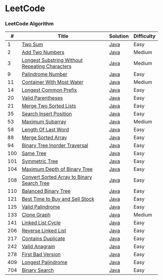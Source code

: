 
LeetCode
========

### LeetCode Algorithm

| #   | Title | Solution | Difficulty |
|-----| ----- | -------- | ---------- |
| 1   |[Two Sum](https://leetcode.com/problems/two-sum/) | [Java](./TwoSumModified.java)|Easy|
| 2   |[Add Two Numbers](https://leetcode.com/problems/add-two-numbers/) | [Java](./AddTwoNumbers)|Medium|
| 3   |[Longest Substring Without Repeating Characters](https://leetcode.com/problems/longest-substring-without-repeating-characters/) | [Java](./LongestSubstringWithoutRepeatingCharacters.java)|Medium|
| 9   |[Palindrome Number](https://leetcode.com/problems/palindrome-number/) | [Java](./PalindromeNumberOptimized.java)|Easy|
| 11  |[Container With Most Water](https://leetcode.com/problems/container-with-most-water/) | [Java](./ContainerWithMostWater)|Medium|
| 14  |[Longest Common Prefix](https://leetcode.com/problems/longest-common-prefix/description/) | [Java](./LongestCommonPrefix)|Easy|
| 20  |[Valid Parentheses](https://leetcode.com/problems/valid-parentheses/) | [Java](./ValidParentheses.java)|Easy|
| 21  |[Merge Two Sorted Lists](https://leetcode.com/problems/merge-two-sorted-lists/) | [Java](./MergeTwoSortedLists)|Easy|
| 35  |[Search Insert Position](https://leetcode.com/problems/search-insert-position/) | [Java](./SearchInsertPosition.java)|Easy|
| 53  |[Maximum Subarray](https://leetcode.com/problems/maximum-subarray/) | [Java](./MaximumSubarray.java)|Medium|
| 58  |[Length Of Last Word](https://leetcode.com/problems/length-of-last-word/description/) | [Java](./LengthOfLastWord)|Easy|
| 88  |[Merge Sorted Array](https://leetcode.com/problems/merge-sorted-array/) | [Java](./MergeSortedArrayOptimized.java)|Easy|
| 94  |[Binary Tree Inorder Traversal](https://leetcode.com/problems/binary-tree-inorder-traversal/) | [Java](./BalancedBinaryTree/BinraryTreeInorderTraversal.java)|Easy|
| 100 |[Same Tree](https://leetcode.com/problems/same-tree/) | [Java](./SameTree)|Easy|
| 101 |[Symmetric Tree](https://leetcode.com/problems/symmetric-tree/) | [Java](./SymmetricTree)|Easy|
| 104 |[Maximum Depth of Binary Tree](https://leetcode.com/problems/maximum-depth-of-binary-tree/) | [Java](./BalancedBinaryTree/MaximumDepthOfBinaryTree.java)|Easy|
| 108 |[Convert Sorted Array to Binary Search Tree](https://leetcode.com/problems/convert-sorted-array-to-binary-search-tree/) | [Java](./ConvertSortedArrayToBinarySearchTree)|Easy|
| 110 |[Balanced Binary Tree](https://leetcode.com/problems/balanced-binary-tree/) | [Java](./BalancedBinaryTree/BalancedBinaryTreeOptimized.java)|Easy|
| 121 |[Best Time to Buy and Sell Stock](https://leetcode.com/problems/best-time-to-buy-and-sell-stock/) | [Java](./BestTimeToBuyAndSellStock.java)|Easy|
| 125 |[Valid Palindrome](https://leetcode.com/problems/valid-palindrome/) | [Java](./ValidPalindrome.java)|Easy|
| 133 |[Clone Graph](https://leetcode.com/problems/clone-graph/) | [Java](./CloneGraph)|Medium|
| 141 |[Linked List Cycle](https://leetcode.com/problems/linked-list-cycle/) | [Java](./LinkedListCycle/LinkedListCycle.java)|Easy|
| 206 |[Reverse Linked List](https://leetcode.com/problems/reverse-linked-list/) | [Java](./ReverseLinkedList)|Easy|
| 217 |[Contains Duplicate](https://leetcode.com/problems/contains-duplicate/) | [Java](./ContainsDuplicate.java)|Easy|
| 242 |[Valid Anagram](https://leetcode.com/problems/valid-anagram/) | [Java](./ValidAnagramOptimized.java)|Easy|
| 278 |[First Bad Version](https://leetcode.com/problems/first-bad-version/) | [Java](./FirstBadVersion)|Easy|
| 409 |[Longest Palindrome](https://leetcode.com/problems/longest-palindrome/) | [Java](./LongestPalindrome.java)|Easy|
| 704 |[Binary Search](https://leetcode.com/problems/binary-search/) | [Java](./BinarySearch.java)|Easy|
